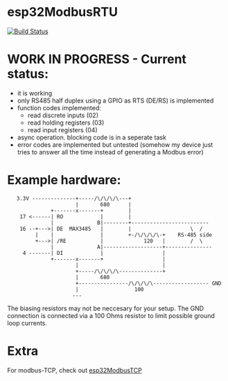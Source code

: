 # esp32ModbusRTU

[![Build Status](https://travis-ci.com/bertmelis/esp32ModbusRTU.svg?branch=master)](https://travis-ci.com/bertmelis/esp32ModbusRTU)

# WORK IN PROGRESS - Current status:

- it is working
- only RS485 half duplex using a GPIO as RTS (DE/RS) is implemented
- function codes implemented:
  - read discrete inputs (02)
  - read holding registers (03)
  - read input registers (04)
- async operation. blocking code is in a seperate task
- error codes are implemented but untested (somehow my device just tries to answer all the time instead of generating a Modbus error)


# Example hardware:

```
   3.3V --------------+-----/\/\/\/\---+
                      |       680      |
              +-------x-------+        |
    17 <------| RO            |        |
              |              B|--------+-------------------------
    16 --+--->| DE  MAX3485   |        |                   \  /
         |    |               |        +-/\/\/\/\-+    RS-485 side
         +--->| /RE           |             120   |        /  \
              |              A|-------------------+---------------
     4 -------| DI            |                   |
              +-------x-------+                   |
                      |                           |
                      +-----/\/\/\/\--------------+
                      |       680
                      +----------------/\/\/\/\------------------ GND
                      |                  100
                     ---
```

The biasing resistors may not be neccesary for your setup. The GND connection
is connected via a 100 Ohms resistor to limit possible ground loop currents.

# Extra

For modbus-TCP, check out [esp32ModbusTCP](https://github.com/bertmelis/esp32ModbusTCP)
